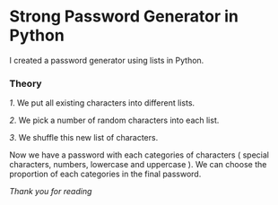 # Strong Password Generator in Python

I created a password generator using lists in Python.

### Theory

_1_. We put all existing characters into different lists.

_2_. We pick a number of random characters into each list.

_3_. We shuffle this new list of characters.

Now we have a password with each categories of characters ( special characters, numbers, lowercase and uppercase ).
We can choose the proportion of each categories in the final password.

_Thank you for reading_
